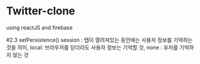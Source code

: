 # Twitter-clone

using reactJS and firebase

#2.3 setPersistence() session : 탭이 열려져있는 동안에는 사용자 정보를 기억하는 것을 의미, local: 브라우저를 닫더라도 사용자 정보는 기억할 것, none : 유저를 기억하지 않는 것
